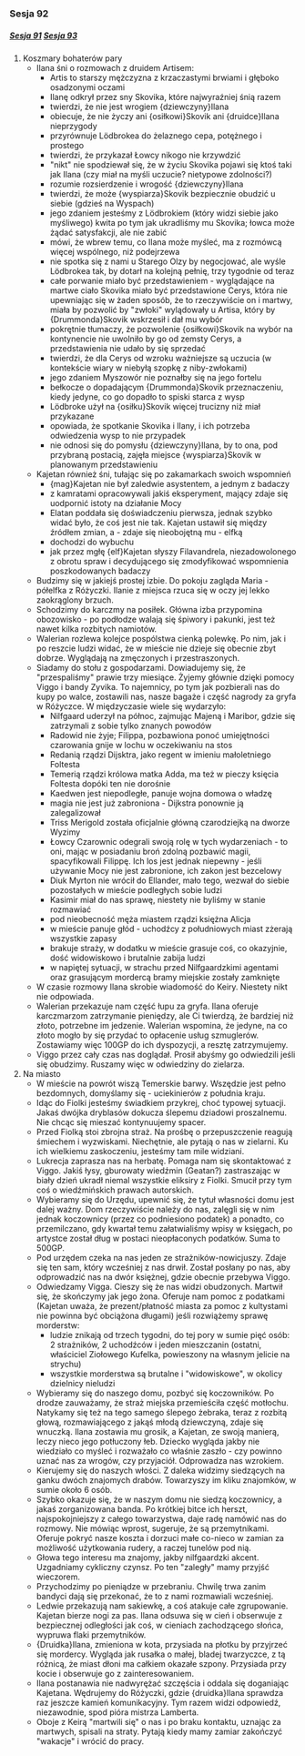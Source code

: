 ### Sesja 92
##### [Sesja 91](#sesja-91) [Sesja 93](#sesja-93)
1. Koszmary bohaterów pary
    - Ilana śni o rozmowach z druidem Artisem:
        - Artis to starszy mężczyzna z krzaczastymi brwiami i głęboko osadzonymi oczami
        - Ilanę odkrył przez sny Skovika, które najwyraźniej śnią razem
        - twierdzi, że nie jest wrogiem {dziewczyny}Ilana
        - obiecuje, że nie życzy ani {osiłkowi}Skovik ani {druidce}Ilana nieprzygody
        - przyrównuje Lödbrokea do żelaznego cepa, potężnego i prostego
        - twierdzi, że przykazał Łowcy nikogo nie krzywdzić
        - "nikt" nie spodziewał się, że w życiu Skovika pojawi się ktoś taki jak Ilana (czy miał na myśli uczucie? nietypowe zdolności?)
        - rozumie rozsierdzenie i wrogość {dziewczyny}Ilana
        - twierdzi, że może {wyspiarza}Skovik bezpiecznie obudzić u siebie (gdzieś na Wyspach)
        - jego zdaniem jesteśmy z Lödbrokiem (który widzi siebie jako myśliwego) kwita po tym jak ukradliśmy mu Skovika; łowca może żądać satysfakcji, ale nie zabić
        - mówi, że wbrew temu, co Ilana może myśleć, ma z rozmówcą więcej wspólnego, niż podejrzewa
        - nie spotka się z nami u Starego Olzy by negocjować, ale wyśle Lödbrokea tak, by dotarł na kolejną pełnię, trzy tygodnie od teraz
        - całe porwanie miało być przedstawieniem - wyglądające na martwe ciało Skovika miało być przedstawione Cerys, która nie upewniając się w żaden sposób, że to rzeczywiście on i martwy, miała by pozwolić by "zwłoki" wylądowały u Artisa, który by {Drummonda}Skovik wskrzesił i dał
mu wybór
        - pokrętnie tłumaczy, że pozwolenie {osiłkowi}Skovik na wybór na kontynencie nie uwolniło by go od zemsty Cerys, a przedstawienia nie udało by się sprzedać
        - twierdzi, że dla Cerys od wzroku ważniejsze są uczucia (w kontekście wiary w niebyłą szopkę z niby-zwłokami)
        - jego zdaniem Myszowór nie poznałby się na jego fortelu
        - bełkocze o dopadającym {Drummonda}Skovik przeznaczeniu, kiedy jedyne, co go dopadło to spiski starca z wysp
        - Lödbroke użył na {osiłku}Skovik więcej trucizny niż miał przykazane
        - opowiada, że spotkanie Skovika i Ilany, i ich potrzeba odwiedzenia wysp to nie przypadek
        - nie odnosi się do pomysłu {dziewczyny}Ilana, by to ona, pod przybraną postacią, zajęła miejsce {wyspiarza}Skovik w planowanym przedstawieniu
    - Kajetan również śni, tułając się po zakamarkach swoich wspomnień
        - {mag}Kajetan nie był zaledwie asystentem, a jednym z badaczy
        - z kamratami opracowywali jakiś eksperyment, mający zdaje się uodpornić istoty na działanie Mocy
        - Elatan poddała się doświadczeniu pierwsza, jednak szybko widać było, że coś jest nie tak. Kajetan ustawił się między źródłem zmian, a - zdaje się nieobojętną mu - elfką
        - dochodzi do wybuchu
        - jak przez mgłę {elf}Kajetan słyszy Filavandrela, niezadowolonego z obrotu spraw i decydującego się zmodyfikować wspomnienia poszkodowanych badaczy
    - Budzimy się w jakiejś prostej izbie. Do pokoju zagląda Maria - półelfka z Różyczki. Ilanie z miejsca rzuca się w oczy jej lekko zaokrąglony brzuch.
    - Schodzimy do karczmy na posiłek. Główna izba przypomina obozowisko - po podłodze walają się śpiwory i pakunki, jest też nawet kilka rozbitych namiotów.
    - Walerian rozlewa kolejce pospólstwa cienką polewkę. Po nim, jak i po reszcie ludzi widać, że w mieście nie dzieje się obecnie zbyt dobrze. Wyglądają na zmęczonych i przestraszonych.
    - Siadamy do stołu z gospodarzami. Dowiadujemy się, że "przespaliśmy" prawie trzy miesiące. Żyjemy głównie dzięki pomocy Viggo i bandy Zyvika. To najemnicy, po tym jak pozbierali nas do kupy po walce, zostawili nas, nasze bagaże i część nagrody za gryfa w Różyczce. W międzyczasie wiele się wydarzyło:
        - Nilfgaard uderzył na północ, zajmując Majeną i Maribor, gdzie się zatrzymali z sobie tylko znanych powodów
        - Radowid nie żyje; Filippa, pozbawiona ponoć umiejętności czarowania gnije w lochu w oczekiwaniu na stos
        - Redanią rządzi Dijsktra, jako regent w imieniu małoletniego Foltesta
        - Temerią rządzi królowa matka Adda, ma też w pieczy księcia Foltesta dopóki ten nie dorośnie
        - Kaedwen jest niepodległe, panuje wojna domowa o władzę
        - magia nie jest już zabroniona - Dijkstra ponownie ją zalegalizował
        - Triss Merigold została oficjalnie główną czarodziejką na dworze Wyzimy
        - Łowcy Czarownic odegrali swoją rolę w tych wydarzeniach - to oni, mając w posiadaniu broń zdolną pozbawić magii, spacyfikowali Filippę. Ich los jest jednak niepewny - jeśli używanie Mocy nie jest zabronione, ich zakon jest bezcelowy
        - Diuk Myrton nie wrócił do Ellander, mało tego, wezwał do siebie pozostałych w mieście podległych sobie ludzi
        - Kasimir miał do nas sprawę, niestety nie byliśmy w stanie rozmawiać
        - pod nieobecność męża miastem rządzi księżna Alicja
        - w mieście panuje głód - uchodźcy z południowych miast zżerają wszystkie zapasy
        - brakuje straży, w dodatku w mieście grasuje coś, co okazyjnie, dość widowiskowo i brutalnie zabija ludzi
        - w napiętej sytuacji, w strachu przed Nilfgaardzkimi agentami oraz grasującym mordercą bramy miejskie zostały zamknięte
    - W czasie rozmowy Ilana skrobie wiadomość do Keiry. Niestety nikt nie odpowiada.
    - Walerian przekazuje nam część łupu za gryfa. Ilana oferuje karczmarzom zatrzymanie pieniędzy, ale Ci twierdzą, że bardziej niż złoto, potrzebne im jedzenie. Walerian wspomina, że jedyne, na co złoto mogło by się przydać to opłacenie usług szmuglerów. Zostawiamy więc 100GP do ich dyspozycji, a resztę zatrzymujemy.
    - Viggo przez cały czas nas doglądał. Prosił abyśmy go odwiedzili jeśli się obudzimy. Ruszamy więc w odwiedziny do zielarza.
2. Na miasto
    - W mieście na powrót wiszą Temerskie barwy. Wszędzie jest pełno bezdomnych, domyślamy się - uciekinierów z południa kraju. 
    - Idąc do Fiolki jesteśmy świadkiem przykrej, choć typowej sytuacji. Jakaś dwójka dryblasów dokucza ślepemu dziadowi proszalnemu. Nie chcąc się mieszać kontynuujemy spacer.
    - Przed Fiolką stoi zbrojna straż. Na prośbę o przepuszczenie reagują śmiechem i wyzwiskami. Niechętnie, ale pytają o nas w zielarni. Ku ich wielkiemu zaskoczeniu, jesteśmy tam mile widziani.
    - Lukrecja zaprasza nas na herbatę. Pomaga nam się skontaktować z Viggo. Jakiś łysy, gburowaty wiedźmin (Geatan?) zastraszając w biały dzień ukradł niemal wszystkie eliksiry z Fiolki. Smucił przy tym coś o wiedźmińskich prawach autorskich.
    - Wybieramy się do Urzędu, upewnić się, że tytuł własności domu jest dalej ważny. Dom rzeczywiście należy do nas, zalęgli się w nim jednak koczownicy (przez co podniesiono podatek) a ponadto, co przemilczano, gdy kwartał temu załatwialiśmy wpisy w księgach, po artystce został dług w postaci nieopłaconych podatków. Suma to 500GP.
    - Pod urzędem czeka na nas jeden ze strażników-nowicjuszy. Zdaje się ten sam, który wcześniej z nas drwił. Został posłany po nas, aby odprowadzić nas na dwór księżnej, gdzie obecnie przebywa Viggo.
    - Odwiedzamy Vigga. Cieszy się że nas widzi obudzonych. Martwił się, że skończymy jak jego żona. Oferuje nam pomoc z podatkami (Kajetan uważa, że prezent/płatność miasta za pomoc z kultystami nie powinna być obciążona długami) jeśli rozwiążemy sprawę morderstw:
        - ludzie znikają od trzech tygodni, do tej pory w sumie pięć osób: 2 strażników, 2 uchodźców i jeden mieszczanin (ostatni, właściciel Ziołowego Kufelka, powieszony na własnym jelicie na strychu)
        - wszystkie morderstwa są brutalne i "widowiskowe", w okolicy dzielnicy nieludzi
    - Wybieramy się do naszego domu, pozbyć się koczowników. Po drodze zauważamy, że straż miejska przemieściła część motłochu. Natykamy się też na tego samego ślepego żebraka, teraz z rozbitą głową, rozmawiającego z jakąś młodą dziewczyną, zdaje się wnuczką. Ilana zostawia mu grosik, a Kajetan, ze swoją manierą, leczy nieco jego potłuczony łeb. Dziecko wygląda jakby nie wiedziało co myśleć i rozważało co właśnie zaszło - czy powinno uznać nas za wrogów, czy przyjaciół. Odprowadza nas wzrokiem.
    - Kierujemy się do naszych włości. Z daleka widzimy siedzących na ganku dwóch znajomych drabów. Towarzyszy im kliku znajomków, w sumie około 6 osób.
    - Szybko okazuje się, że w naszym domu nie siedzą koczownicy, a jakaś zorganizowana banda. Po krótkiej bitce ich herszt, najspokojniejszy z całego towarzystwa, daje radę namówić nas do rozmowy. Nie mówiąc wprost, sugeruje, że są przemytnikami. Oferuje pokryć nasze koszta i dorzuci małe co-nieco w zamian za możliwość użytkowania rudery, a raczej tunelów pod nią.
    - Głowa tego interesu ma znajomy, jakby nilfgaardzki akcent. Uzgadniamy cykliczny czynsz. Po ten "zaległy" mamy przyjść wieczorem.
    - Przychodzimy po pieniądze w przebraniu. Chwilę trwa zanim bandyci dają się przekonać, że to z nami rozmawiali wcześniej. 
    - Ledwie przekazują nam sakiewkę, a coś atakuje całe zgrupowanie. Kajetan bierze nogi za pas. Ilana odsuwa się w cień i obserwuje z bezpiecznej odległości jak coś, w cieniach zachodzącego słońca, wypruwa flaki przemytników.
    - {Druidka}Ilana, zmieniona w kota, przysiada na płotku by przyjrzeć się mordercy. Wygląda jak rusałka o małej, bladej twarzyczce, z tą różnicą, że miast dłoni ma całkiem okazałe szpony. Przysiada przy kocie i obserwuje go z zainteresowaniem.
    - Ilana postanawia nie nadwyrężać szczęścia i oddala się doganiając Kajetana. Wędrujemy do Różyczki, gdzie {druidka}Ilana sprawdza raz jeszcze kamień komunikacyjny. Tym razem widzi odpowiedź, niezawodnie, spod pióra mistrza Lamberta.
    - Oboje z Keirą "martwili się" o nas i po braku kontaktu, uznając za martwych, spisali na straty. Pytają kiedy mamy zamiar zakończyć "wakacje" i wrócić do pracy.
